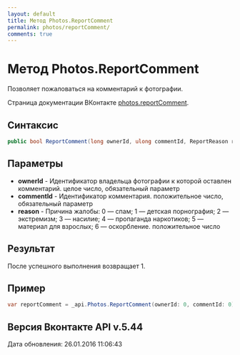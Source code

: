 ```yaml
---
layout: default
title: Метод Photos.ReportComment
permalink: photos/reportComment/
comments: true
---
```

# Метод Photos.ReportComment
Позволяет пожаловаться на комментарий к фотографии.

Страница документации ВКонтакте [photos.reportComment](https://vk.com/dev/photos.reportComment).

## Синтаксис
``` csharp
public bool ReportComment(long ownerId, ulong commentId, ReportReason reason)
```

## Параметры
+ **ownerId** - Идентификатор владельца фотографии к которой оставлен комментарий. целое число, обязательный параметр
+ **commentId** - Идентификатор комментария. положительное число, обязательный параметр
+ **reason** - Причина жалобы:   0 — спам;  1 — детская порнография;  2 — экстремизм;  3 — насилие;  4 — пропаганда наркотиков;  5 — материал для взрослых;  6 — оскорбление.  положительное число

## Результат
После успешного выполнения возвращает 1.

## Пример
``` csharp
var reportComment = _api.Photos.ReportComment(ownerId: 0, commentId: 0);
```

## Версия Вконтакте API v.5.44
Дата обновления: 26.01.2016 11:06:43

